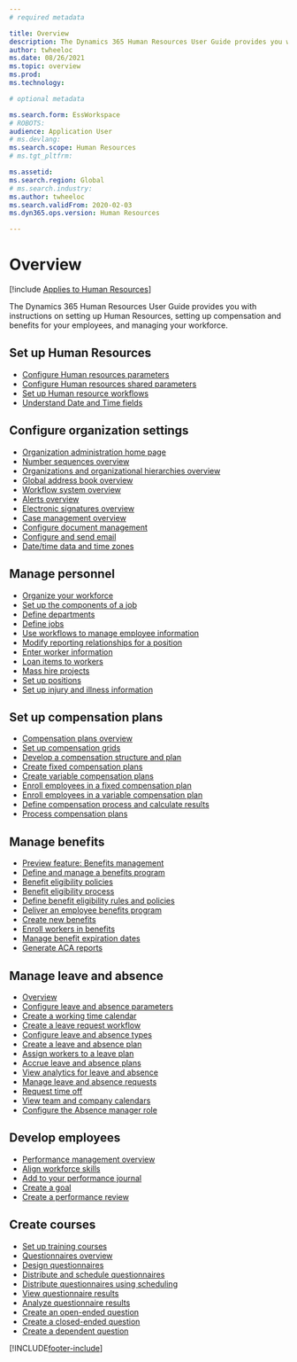 ```yaml
---
# required metadata

title: Overview
description: The Dynamics 365 Human Resources User Guide provides you with instructions on setting up Human Resources, setting up compensation and benefits for your employees, and managing your workforce.
author: twheeloc
ms.date: 08/26/2021
ms.topic: overview
ms.prod: 
ms.technology: 

# optional metadata

ms.search.form: EssWorkspace
# ROBOTS: 
audience: Application User
# ms.devlang: 
ms.search.scope: Human Resources
# ms.tgt_pltfrm: 

ms.assetid: 
ms.search.region: Global
# ms.search.industry: 
ms.author: twheeloc
ms.search.validFrom: 2020-02-03
ms.dyn365.ops.version: Human Resources

---
```


# Overview

[!include [Applies to Human Resources](../includes/applies-to-hr.md)]

The Dynamics 365 Human Resources User Guide provides you with instructions on setting up Human Resources, setting up compensation and benefits for your employees, and managing your workforce.

## Set up Human Resources

  - [Configure Human resources parameters](hr-setup-parameters.md)</br>
  - [Configure Human resources shared parameters](hr-setup-shared-parameters.md)</br>
  - [Set up Human resource workflows](./hr-workflow-manage-employee-information.md)</br>
  - [Understand Date and Time fields](hr-setup-date-time-fields.md)</br>

## Configure organization settings

  - [Organization administration home page](../fin-ops-core/fin-ops/organization-administration/organization-administration-home-page.md?toc=/dynamics365/human-resources/toc.json)</br>
  - [Number sequences overview](../fin-ops-core/fin-ops/organization-administration/number-sequence-overview.md?toc=/dynamics365/human-resources/toc.json)</br>
 - [Organizations and organizational hierarchies overview](../fin-ops-core/fin-ops/organization-administration/organizations-organizational-hierarchies.md?toc=/dynamics365/human-resources/toc.json)</br>
 - [Global address book overview](../fin-ops-core/fin-ops/organization-administration/overview-global-address-book.md?toc=/dynamics365/human-resources/toc.json)</br>
 - [Workflow system overview](../fin-ops-core/fin-ops/organization-administration/overview-workflow-system.md?toc=/dynamics365/human-resources/toc.json)</br>
 - [Alerts overview](../fin-ops-core/fin-ops/get-started/alerts-overview.md?toc=/dynamics365/human-resources/toc.json)</br>
 - [Electronic signatures overview](../fin-ops-core/fin-ops/organization-administration/electronic-signature-overview.md?toc=/dynamics365/human-resources/toc.json)</br>
 - [Case management overview](../fin-ops-core/fin-ops/organization-administration/cases.md?toc=/dynamics365/human-resources/toc.json)</br>
 - [Configure document management](../fin-ops-core/fin-ops/organization-administration/configure-document-management.md?toc=/dynamics365/human-resources/toc.json)</br>
 - [Configure and send email](../fin-ops-core/fin-ops/organization-administration/configure-email.md?toc=/dynamics365/human-resources/toc.json)</br>
 - [Date/time data and time zones](../fin-ops-core/fin-ops/organization-administration/date-time-zones.md?toc=/dynamics365/human-resources/toc.json)</br>

## Manage personnel

 - [Organize your workforce](hr-personnel-departments-jobs-positions.md)</br>
 - [Set up the components of a job](hr-personnel-jobs.md)</br>
 - [Define departments](hr-personnel-define-departments.md)</br>
 - [Define jobs](hr-personnel-define-jobs.md)</br>
 - [Use workflows to manage employee information](hr-workflow-manage-employee-information.md)</br>
 - [Modify reporting relationships for a position](hr-personnel-modify-reporting-relationships-position.md)</br>
 - [Enter worker information](hr-personnel-enter-worker-information.md)</br>
 - [Loan items to workers](hr-personnel-loan-item-worker.md)</br>
 - [Mass hire projects](hr-personnel-mass-hire-projects.md)</br>
 - [Set up positions](hr-personnel-set-up-positions.md)</br>
 - [Set up injury and illness information](hr-personnel-set-up-injury-illness-information.md)</br>

## Set up compensation plans

 - [Compensation plans overview](hr-compensation-overview.md)</br>
 - [Set up compensation grids](hr-compensation-grids.md)</br>
 - [Develop a compensation structure and plan](hr-compensation-structure.md)</br>
 - [Create fixed compensation plans](hr-compensation-fixed-plans.md)</br>
 - [Create variable compensation plans](hr-compensation-variable-plans.md)</br>
 - [Enroll employees in a fixed compensation plan](hr-compensation-enroll-employees-fixed.md)</br>
 - [Enroll employees in a variable compensation plan](hr-compensation-enroll-employees-variable.md)</br>
 - [Define compensation process and calculate results](hr-compensation-define-process.md)</br>
 - [Process compensation plans](hr-compensation-process.md)</br>

## Manage benefits

 - [Preview feature: Benefits management](hr-benefits-management-overview.md)</br>
 - [Define and manage a benefits program](hr-benefits-manage-program.md)</br>
 - [Benefit eligibility policies](hr-benefits-eligibility-policies.md)</br>
 - [Benefit eligibility process](hr-benefits-eligibility-process.md)</br>
 - [Define benefit eligibility rules and policies](hr-benefits-define-eligibility-rules.md)</br>
 - [Deliver an employee benefits program](hr-benefits-deliver-employee-benefits-program.md)</br>
 - [Create new benefits](hr-benefits-create.md)</br>
 - [Enroll workers in benefits](hr-benefits-enroll-workers.md)</br>
 - [Manage benefit expiration dates](hr-benefits-expiration-dates.md)</br>
 - [Generate ACA reports](hr-benefits-aca-reports.md)</br>

## Manage leave and absence

 - [Overview](hr-leave-and-absence-overview.md)</br>
 - [Configure leave and absence parameters](hr-leave-and-absence-parameters.md)</br>
 - [Create a working time calendar](hr-leave-and-absence-working-time-calendar.md)</br>
 - [Create a leave request workflow](hr-leave-and-absence-workflow.md)</br>
 - [Configure leave and absence types](hr-leave-and-absence-types.md)</br>
 - [Create a leave and absence plan](hr-leave-and-absence-plans.md)</br>
 - [Assign workers to a leave plan](hr-leave-and-absence-enroll.md)</br>
 - [Accrue leave and absence plans](hr-leave-and-absence-accrue.md)</br>
 - [View analytics for leave and absence](hr-leave-and-absence-analytics.md)</br>
 - [Manage leave and absence requests](hr-employee-self-service-manage-requests.md)</br>
 - [Request time off](hr-employee-self-service-request-time-off.md)</br>
 - [View team and company calendars](hr-employee-self-service-calendar.md)</br>
 - [Configure the Absence manager role](hr-configure-absence-manager.md)</br>

## Develop employees

 - [Performance management overview](hr-develop-performance-management-overview.md)</br>
 - [Align workforce skills](hr-develop-skills.md)</br>
 - [Add to your performance journal](hr-develop-add-performance-journal.md)</br>
 - [Create a goal](hr-develop-create-goal.md)</br>
 - [Create a performance review](hr-develop-create-performance-review.md)</br>

## Create courses

 - [Set up training courses](hr-learning-courses.md)</br>
 - [Questionnaires overview](hr-learning-questionnaires.md)</br>
 - [Design questionnaires](hr-learning-design-questionnaires.md)</br>
 - [Distribute and schedule questionnaires](hr-learning-distribute-questionnaires.md)</br>
 - [Distribute questionnaires using scheduling](hr-learning-distribute-questionnaires-scheduling.md)</br>
 - [View questionnaire results](hr-learning-evaluate-questionnaire-results.md)</br>
 - [Analyze questionnaire results](hr-learning-analyze-questionnaire-results.md)</br>
 - [Create an open-ended question](hr-learning-create-open-ended-question.md)</br>
 - [Create a closed-ended question](hr-learning-create-closed-ended-question.md)</br>
 - [Create a dependent question](hr-learning-depending-question.md)</br>





[!INCLUDE[footer-include](../includes/footer-banner.md)]

